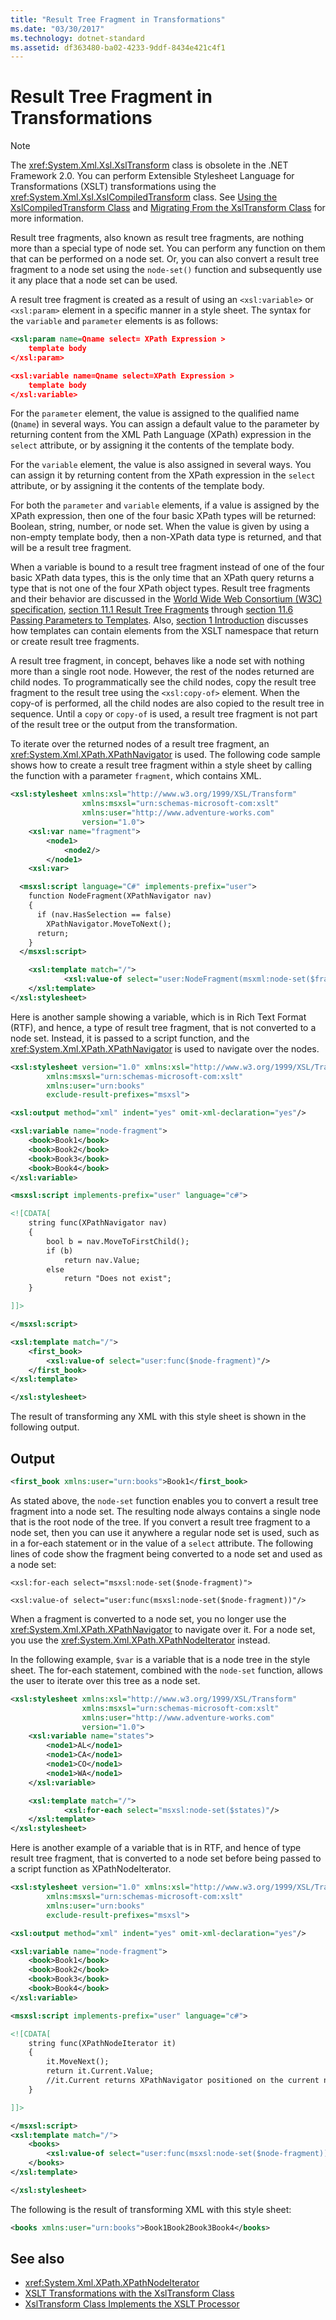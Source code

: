 ```yaml
---
title: "Result Tree Fragment in Transformations"
ms.date: "03/30/2017"
ms.technology: dotnet-standard
ms.assetid: df363480-ba02-4233-9ddf-8434e421c4f1
---
```

# Result Tree Fragment in Transformations

> [!NOTE]
> The <xref:System.Xml.Xsl.XslTransform> class is obsolete in the .NET Framework 2.0. You can perform Extensible Stylesheet Language for Transformations (XSLT) transformations using the <xref:System.Xml.Xsl.XslCompiledTransform> class. See [Using the XslCompiledTransform Class](using-the-xslcompiledtransform-class.md) and [Migrating From the XslTransform Class](migrating-from-the-xsltransform-class.md) for more information.

 Result tree fragments, also known as result tree fragments, are nothing more than a special type of node set. You can perform any function on them that can be performed on a node set. Or, you can also convert a result tree fragment to a node set using the `node-set()` function and subsequently use it any place that a node set can be used.

 A result tree fragment is created as a result of using an `<xsl:variable>` or `<xsl:param>` element in a specific manner in a style sheet. The syntax for the `variable` and `parameter` elements is as follows:

```xml
<xsl:param name=Qname select= XPath Expression >
    template body
</xsl:param>

<xsl:variable name=Qname select=XPath Expression >
    template body
</xsl:variable>
```

For the `parameter` element, the value is assigned to the qualified name (`Qname`) in several ways. You can assign a default value to the parameter by returning content from the XML Path Language (XPath) expression in the `select` attribute, or by assigning it the contents of the template body.

For the `variable` element, the value is also assigned in several ways. You can assign it by returning content from the XPath expression in the `select` attribute, or by assigning it the contents of the template body.

For both the `parameter` and `variable` elements, if a value is assigned by the XPath expression, then one of the four basic XPath types will be returned: Boolean, string, number, or node set. When the value is given by using a non-empty template body, then a non-XPath data type is returned, and that will be a result tree fragment.

When a variable is bound to a result tree fragment instead of one of the four basic XPath data types, this is the only time that an XPath query returns a type that is not one of the four XPath object types. Result tree fragments and their behavior are discussed in the [World Wide Web Consortium (W3C) specification](https://www.w3.org/TR/xslt-10/), [section 11.1 Result Tree Fragments](https://www.w3.org/TR/xslt-10/#section-Result-Tree-Fragments) through [section 11.6 Passing Parameters to Templates](https://www.w3.org/TR/xslt-10/#section-Passing-Parameters-to-Templates). Also, [section 1 Introduction](https://www.w3.org/TR/xslt-10/#section-Introduction) discusses how templates can contain elements from the XSLT namespace that return or create result tree fragments.

A result tree fragment, in concept, behaves like a node set with nothing more than a single root node. However, the rest of the nodes returned are child nodes. To programmatically see the child nodes, copy the result tree fragment to the result tree using the `<xsl:copy-of>` element. When the copy-of is performed, all the child nodes are also copied to the result tree in sequence. Until a `copy` or `copy-of` is used, a result tree fragment is not part of the result tree or the output from the transformation.

To iterate over the returned nodes of a result tree fragment, an <xref:System.Xml.XPath.XPathNavigator> is used. The following code sample shows how to create a result tree fragment within a style sheet by calling the function with a parameter `fragment`, which contains XML.

```xml
<xsl:stylesheet xmlns:xsl="http://www.w3.org/1999/XSL/Transform"
                xmlns:msxsl="urn:schemas-microsoft-com:xslt"
                xmlns:user="http://www.adventure-works.com"
                version="1.0">
    <xsl:var name="fragment">
        <node1>
            <node2/>
        </node1>
    <xsl:var>

  <msxsl:script language="C#" implements-prefix="user">
    function NodeFragment(XPathNavigator nav)
    {
      if (nav.HasSelection == false)
        XPathNavigator.MoveToNext();
      return;
    }
  </msxsl:script>

    <xsl:template match="/">
            <xsl:value-of select="user:NodeFragment(msxml:node-set($fragment))"/>
    </xsl:template>
</xsl:stylesheet>
```

Here is another sample showing a variable, which is in Rich Text Format (RTF), and hence, a type of result tree fragment, that is not converted to a node set. Instead, it is passed to a script function, and the <xref:System.Xml.XPath.XPathNavigator> is used to navigate over the nodes.

```xml
<xsl:stylesheet version="1.0" xmlns:xsl="http://www.w3.org/1999/XSL/Transform"
        xmlns:msxsl="urn:schemas-microsoft-com:xslt"
        xmlns:user="urn:books"
        exclude-result-prefixes="msxsl">

<xsl:output method="xml" indent="yes" omit-xml-declaration="yes"/>

<xsl:variable name="node-fragment">
    <book>Book1</book>
    <book>Book2</book>
    <book>Book3</book>
    <book>Book4</book>
</xsl:variable>

<msxsl:script implements-prefix="user" language="c#">

<![CDATA[
    string func(XPathNavigator nav)
    {
        bool b = nav.MoveToFirstChild();
        if (b)
            return nav.Value;
        else
            return "Does not exist";
    }

]]>

</msxsl:script>

<xsl:template match="/">
    <first_book>
        <xsl:value-of select="user:func($node-fragment)"/>
    </first_book>
</xsl:template>

</xsl:stylesheet>
```

The result of transforming any XML with this style sheet is shown in the following output.

## Output

```xml
<first_book xmlns:user="urn:books">Book1</first_book>
```

As stated above, the `node-set` function enables you to convert a result tree fragment into a node set. The resulting node always contains a single node that is the root node of the tree. If you convert a result tree fragment to a node set, then you can use it anywhere a regular node set is used, such as in a for-each statement or in the value of a `select` attribute. The following lines of code show the fragment being converted to a node set and used as a node set:

`<xsl:for-each select="msxsl:node-set($node-fragment)">`

`<xsl:value-of select="user:func(msxsl:node-set($node-fragment))"/>`

When a fragment is converted to a node set, you no longer use the <xref:System.Xml.XPath.XPathNavigator> to navigate over it. For a node set, you use the <xref:System.Xml.XPath.XPathNodeIterator> instead.

In the following example, `$var` is a variable that is a node tree in the style sheet. The for-each statement, combined with the `node-set` function, allows the user to iterate over this tree as a node set.

```xml
<xsl:stylesheet xmlns:xsl="http://www.w3.org/1999/XSL/Transform"
                xmlns:msxsl="urn:schemas-microsoft-com:xslt"
                xmlns:user="http://www.adventure-works.com"
                version="1.0">
    <xsl:variable name="states">
        <node1>AL</node1>
        <node1>CA</node1>
        <node1>CO</node1>
        <node1>WA</node1>
    </xsl:variable>

    <xsl:template match="/">
            <xsl:for-each select="msxsl:node-set($states)"/>
    </xsl:template>
</xsl:stylesheet>
```

Here is another example of a variable that is in RTF, and hence of type result tree fragment, that is converted to a node set before being passed to a script function as XPathNodeIterator.

```xml
<xsl:stylesheet version="1.0" xmlns:xsl="http://www.w3.org/1999/XSL/Transform"
        xmlns:msxsl="urn:schemas-microsoft-com:xslt"
        xmlns:user="urn:books"
        exclude-result-prefixes="msxsl">

<xsl:output method="xml" indent="yes" omit-xml-declaration="yes"/>

<xsl:variable name="node-fragment">
    <book>Book1</book>
    <book>Book2</book>
    <book>Book3</book>
    <book>Book4</book>
</xsl:variable>

<msxsl:script implements-prefix="user" language="c#">

<![CDATA[
    string func(XPathNodeIterator it)
    {
        it.MoveNext();
        return it.Current.Value;
        //it.Current returns XPathNavigator positioned on the current node
    }

]]>

</msxsl:script>
<xsl:template match="/">
    <books>
        <xsl:value-of select="user:func(msxsl:node-set($node-fragment))"/>
    </books>
</xsl:template>

</xsl:stylesheet>
```

The following is the result of transforming XML with this style sheet:

```xml
<books xmlns:user="urn:books">Book1Book2Book3Book4</books>
```

## See also

- <xref:System.Xml.XPath.XPathNodeIterator>
- [XSLT Transformations with the XslTransform Class](xslt-transformations-with-the-xsltransform-class.md)
- [XslTransform Class Implements the XSLT Processor](xsltransform-class-implements-the-xslt-processor.md)
